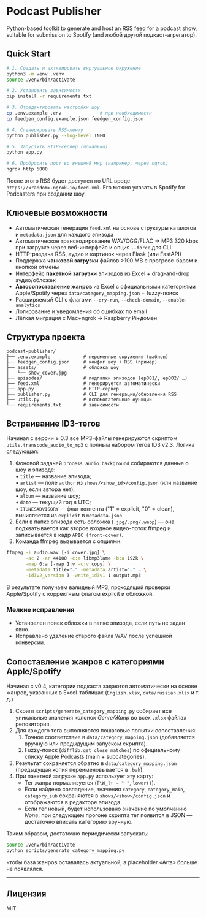 # Podcast Publisher

Python-based toolkit to generate and host an RSS feed for a podcast show, suitable for submission to Spotify (and любой другой подкаст-агрегатор).

## Quick Start

```bash
# 1. Создать и активировать виртуальное окружение
python3 -m venv .venv
source .venv/bin/activate

# 2. Установить зависимости
pip install -r requirements.txt

# 3. Отредактировать настройки шоу
cp .env.example .env              # при необходимости
cp feedgen_config.example.json feedgen_config.json

# 4. Сгенерировать RSS-ленту
python publisher.py --log-level INFO

# 5. Запустить HTTP-сервер (локально)
python app.py

# 6. Пробросить порт во внешний мир (например, через ngrok)
ngrok http 5000
```

После этого RSS будет доступен по URL вроде `https://<random>.ngrok.io/feed.xml`. Его можно указать в Spotify for Podcasters при создании шоу.

## Ключевые возможности

* Автоматическая генерация `feed.xml` на основе структуры каталогов и `metadata.json` для каждого эпизода
* Автоматическое транскодирование WAV/OGG/FLAC → MP3 320 kbps при загрузке через веб-интерфейс и опция `--force` для CLI
* HTTP-раздача RSS, аудио и картинок через Flask (или FastAPI)
* Поддержка **чанковой загрузки** файлов >100 MB с прогресс-баром и кнопкой отмены
* Интерфейс **пакетной загрузки** эпизодов из Excel + drag-and-drop аудио/обложек
* **Автосопоставление жанров** из Excel с официальными категориями Apple/Spotify через `data/category_mapping.json` + fuzzy-поиск
* Расширяемый CLI с флагами `--dry-run`, `--check-domain`, `--enable-analytics`
* Логирование и уведомления об ошибках по email
* Лёгкая миграция с Mac+ngrok → Raspberry Pi+домен

## Структура проекта
```
podcast-publisher/
├── .env.example            # переменные окружения (шаблон)
├── feedgen_config.json     # конфиг шоу + RSS (пример)
├── assets/                 # обложка шоу
│   └── show_cover.jpg
├── episodes/               # подпапки эпизодов (ep001/, ep002/ …)
├── feed.xml                # генерируется автоматически
├── app.py                  # HTTP-сервер
├── publisher.py            # CLI для генерации/обновления RSS
├── utils.py                # вспомогательные функции
└── requirements.txt        # зависимости
```

## Встраивание ID3-тегов

Начиная с версии ≥ 0.3 все MP3-файлы генерируются скриптом `utils.transcode_audio_to_mp3` с полным набором тегов ID3 v2.3.  Логика следующая:

1. Фоновой задачей `process_audio_background` собираются данные о шоу и эпизоде:  
   • `title` — название эпизода;  
   • `artist` — поле `author` из `shows/<show_id>/config.json` (или название шоу, если автора нет);  
   • `album`  — название шоу;  
   • `date`   — текущий год в UTC;  
   • `ITUNESADVISORY` — флаг контента ("1" = explicit, "0" = clean), вычисляется из `explicit` в `metadata.json`.
2. Если в папке эпизода есть обложка (`.jpg/.png/.webp`) — она подхватывается как второе входное видео-поток ffmpeg и записывается в кадр `APIC (front-cover)`.
3. Команда ffmpeg вызывается с опциями:

```bash
ffmpeg -i audio.wav [-i cover.jpg] \
       -ac 2 -ar 44100 -c:a libmp3lame -b:a 192k \
       -map 0:a [-map 1:v -c:v copy] \
       -metadata title="…" -metadata artist="…" … \
       -id3v2_version 3 -write_id3v1 1 output.mp3
```

В результате получаем валидный MP3, проходящий проверки Apple/Spotify с корректным флагом explicit и обложкой.

### Мелкие исправления
* Установлен поиск обложки в папке эпизода, если путь не задан явно.  
* Исправлено удаление старого файла WAV после успешной конверсии.

## Сопоставление жанров с категориями Apple/Spotify

Начиная с v0.4, категории подкаста задаются автоматически на основе жанров, указанных в Excel-таблицах (`English.xlsx`, `data/russian.xlsx` и т. д.)

1. Скрипт `scripts/generate_category_mapping.py` собирает все уникальные значения колонок *Genre/Жанр* во всех `.xlsx` файлах репозитория.
2. Для каждого тега выполняются пошаговые попытки сопоставления:
   1. Точное соответствие в `data/category_mapping.json` (добавляется вручную или предыдущим запуском скрипта).
   2. Fuzzy-поиск (`difflib.get_close_matches`) по официальному списку Apple Podcasts (main + subcategories).
3. Результат сохраняется обратно в `data/category_mapping.json` (предыдущая копия переименовывается в `.bak`).
4. При пакетной загрузке `app.py` использует эту карту:
   * Тег жанра нормализуется (`[\W_]+ → " "`, `lower()`).
   * Если найдено совпадение, значения `category`, `category_main`, `category_sub` сохраняются в `shows/<show>/config.json` и отображаются в редакторе эпизода.
   * Если тег новый, будет использовано значение по умолчанию *None*; при следующем прогоне скрипта тег появится в JSON — достаточно вписать категорию вручную.

Таким образом, достаточно периодически запускать:

```bash
source .venv/bin/activate
python scripts/generate_category_mapping.py
```

чтобы база жанров оставалась актуальной, а placeholder «Arts» больше не появлялся.

---

## Лицензия
MIT
